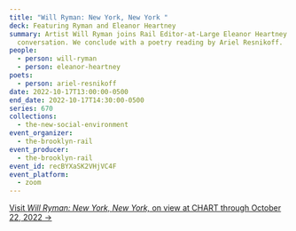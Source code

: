 ```yaml
---
title: "Will Ryman: New York, New York "
deck: Featuring Ryman and Eleanor Heartney
summary: Artist Will Ryman joins Rail Editor-at-Large Eleanor Heartney for a
  conversation. We conclude with a poetry reading by Ariel Resnikoff.
people:
  - person: will-ryman
  - person: eleanor-heartney
poets:
  - person: ariel-resnikoff
date: 2022-10-17T13:00:00-0500
end_date: 2022-10-17T14:30:00-0500
series: 670
collections:
  - the-new-social-environment
event_organizer:
  - the-brooklyn-rail
event_producer:
  - the-brooklyn-rail
event_id: recBYXaSK2VHjVC4F
event_platform:
  - zoom
---
```

[V﻿isit *Will Ryman: New York, New York,* on view at CHART through October 22, 2022 →](https://chart-gallery.com/exhibitions/36-will-ryman-new-york-new-york/overview/)